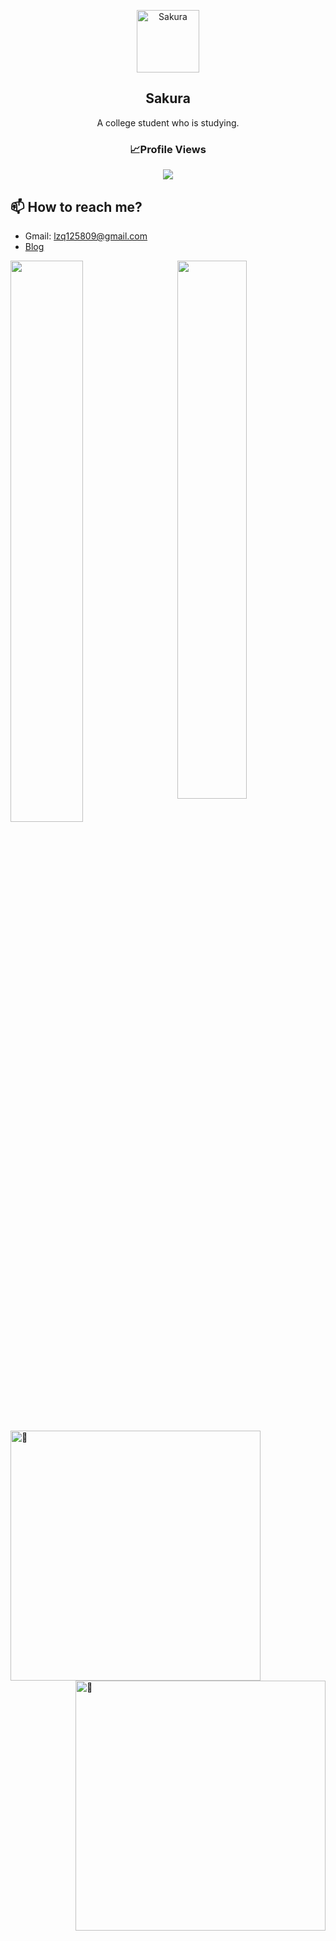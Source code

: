 <!---
Sakura-LZQ/Sakura-LZQ is a ✨ special ✨ repository because its `README.md` (this file) appears on your GitHub profile.
You can click the Preview link to take a look at your changes.
--->

<p align="center">
 <img width="100px" src="https://avatars.githubusercontent.com/u/95874936?s=400&u=eebcf40e9fda63b064223554077e8b14f0a58e4c&v=4" align="center" alt="Sakura" />
 <h2 align="center">Sakura</h2>
 <p align="center">A college student who is studying. </p>
</p>
<h3 align="center">📈Profile Views</h3>
<p align="center">
  <img src="https://profile-counter.glitch.me/Sakura-LZQ/count.svg" />
</p>

## 📫 How to reach me?
- Gmail: lzq125809@gmail.com
- [Blog](https://125809.notion.site/Sakura-s-Blog-Post-b95fa581d2294e5fb53300851f38c8c0)


<img width="48%" align="left" src="https://github-readme-stats.vercel.app/api?username=Sakura-LZQ&show_icons=true&theme=vue-dark" />
<img width="47%" align="right" src="https://github-readme-stats.vercel.app/api/wakatime?username=Sakura125809&v=2&hide_border=false" />

<img alt="🦑" align="left" width="400px" src="https://github.com/Sakura-LZQ/Sakura-LZQ/blob/master/metrics.svg">
<img alt="🦑" align="right" width="400px" src="https://github.com/Sakura-LZQ/Sakura-LZQ/blob/master/metrics.additional.svg">
